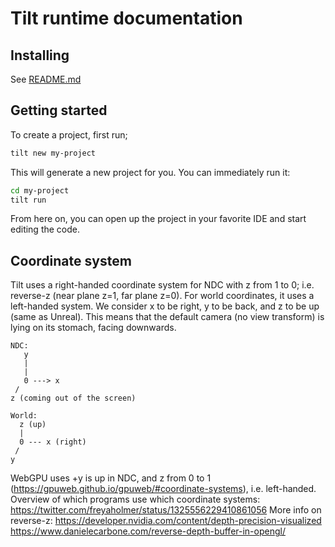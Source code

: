 # Tilt runtime documentation

## Installing

See [README.md](../README.md#installing)

## Getting started

To create a project, first run;

```sh
tilt new my-project
```

This will generate a new project for you. You can immediately run it:

```sh
cd my-project
tilt run
```

From here on, you can open up the project in your favorite IDE and start editing the code.

## Coordinate system

Tilt uses a right-handed coordinate system for NDC with z from 1 to 0; i.e. reverse-z (near plane z=1, far plane z=0). For world coordinates, it uses a left-handed system. We consider x to be right, y to be back, and z to be up (same as Unreal). This means that the default camera (no view transform) is lying on its stomach, facing downwards.

```
NDC:
   y
   |
   |
   0 ---> x
 /
z (coming out of the screen)

World:
  z (up)
  |
  0 --- x (right)
 /
y
```

WebGPU uses +y is up in NDC, and z from 0 to 1 (https://gpuweb.github.io/gpuweb/#coordinate-systems), i.e. left-handed.
Overview of which programs use which coordinate systems: https://twitter.com/freyaholmer/status/1325556229410861056
More info on reverse-z: https://developer.nvidia.com/content/depth-precision-visualized https://www.danielecarbone.com/reverse-depth-buffer-in-opengl/
